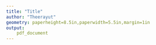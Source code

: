 ```yaml
---
title: "Title"
author: "Theerayut"
geometry: paperheight=8.5in,paperwidth=5.5in,margin=1in
output:
    pdf_document
---
```


